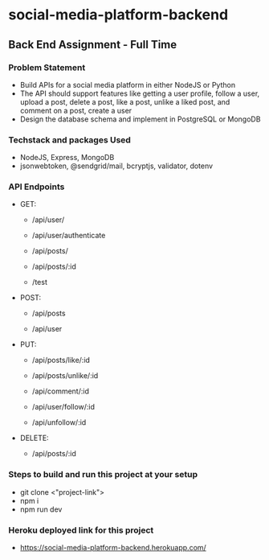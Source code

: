 # social-media-platform-backend
  ## Back End Assignment - Full Time
  ### Problem Statement
  - Build APIs for a social media platform in either NodeJS or Python
  - The API should support features like getting a user profile, follow a user, upload a post, delete a post,  like a post, unlike a liked post, and comment on a post, create a user
  - Design the database schema and implement in PostgreSQL or MongoDB

  ### Techstack and packages Used
  - NodeJS, Express, MongoDB
  - jsonwebtoken, @sendgrid/mail, bcryptjs, validator, dotenv

  ### **API Endpoints**
  - GET: 

      - /api/user/

      - /api/user/authenticate
      
      - /api/posts/
      
      - /api/posts/:id
  
      - /test

  - POST:

      - /api/posts

      - /api/user
  
  - PUT:

      - /api/posts/like/:id

      - /api/posts/unlike/:id
      
      - /api/comment/:id
      
      - /api/user/follow/:id
      
      - /api/unfollow/:id
  
  - DELETE:

      - /api/posts/:id

  ### Steps to build and run this project at your setup
  - git clone <"project-link">
  - npm i
  - npm run dev


  ### Heroku deployed link for this project
  -  https://social-media-platform-backend.herokuapp.com/